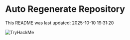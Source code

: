 # Auto Regenerate Repository

This README was last updated: 2025-10-10 19:31:20

 ![TryHackMe](https://tryhackme.com/badge/533634)